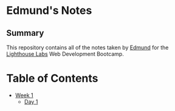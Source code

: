 # Edmund's Notes

## Summary

This repository contains all of the notes taken by [Edmund](https://github.com/Nolelle) for the [Lighthouse Labs](https://www.lighthouselabs.ca/en) Web Development Bootcamp.

# Table of Contents

- [Week 1](/Week_1)
  - [Day 1](/Week_1/Day_1)
